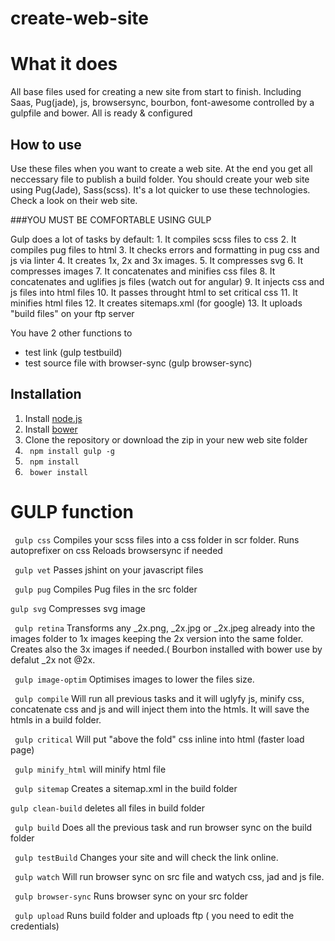 # create-web-site

# What it does
All base files used for creating a new site from start to finish. Including Saas, Pug(jade), js, browsersync, bourbon, font-awesome controlled by a gulpfile and bower. All is ready & configured

## How to use
Use these files when you want to create a web site. At the end you get all neccessary file to publish a build folder. You should create your web site using Pug(Jade), Sass(scss). It's a lot quicker to use these technologies. Check a look on their web site.

###YOU MUST BE COMFORTABLE USING GULP

Gulp does a lot of tasks by default:
    1. It compiles scss files to css
    2. It compiles pug files to html
    3. It checks errors and formatting in pug css and js via linter
    4. It creates 1x, 2x and 3x images.
    5. It compresses svg
    6. It compresses images
    7. It concatenates and minifies css files
    8. It concatenates and uglifies js files (watch out for angular)
    9. It injects css and js files into html files
    10. It passes throught html to set critical css
    11. It minifies html files
    12. It creates sitemaps.xml (for google)
    13. It uploads "build files" on your ftp server

You have 2 other functions to
- test link (gulp testbuild)
- test source file with browser-sync (gulp browser-sync)

## Installation

  1. Install [node.js](https://nodejs.org/en/ "Node.js")
  2. Install [bower](https://bower.io "Bower")
  3. Clone the repository or download the zip in your new web site folder
  4. ``` npm install gulp -g```
  5. ``` npm install```
  6. ``` bower install```


# GULP function

``` gulp css```
Compiles your scss files into a css folder in scr folder.
Runs autoprefixer on css
Reloads browsersync if needed

``` gulp vet```
Passes jshint on your javascript files

``` gulp pug```
Compiles Pug files in the src folder

```gulp svg```
Compresses svg image

``` gulp retina```
Transforms any _2x.png, _2x.jpg or _2x.jpeg already into the images folder to 1x images keeping the 2x version into the same folder.
Creates also the 3x images if needed.( Bourbon installed with bower use by defalut _2x not @2x.

``` gulp image-optim```
Optimises images to lower the files size.

``` gulp compile```
Will run all previous tasks and it will uglyfy js, minify css, concatenate css and js and will inject them into the htmls. It will save the htmls in a build folder.

``` gulp critical```
Will put "above the fold" css inline into html (faster load page)

``` gulp minify_html```
will minify html file

``` gulp sitemap```
Creates a sitemap.xml in the build folder

```gulp clean-build```
deletes all files in build folder

``` gulp build```
Does all the previous task and run browser sync on the build folder

``` gulp testBuild```
Changes your site and will check the link online.

``` gulp watch```
Will run browser sync on src file and watych css, jad and js file.

``` gulp browser-sync```
Runs browser sync on your src folder

``` gulp upload```
Runs build folder and uploads ftp ( you need to edit the credentials)
